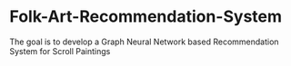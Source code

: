 # Folk-Art-Recommendation-System
The goal is to develop a Graph Neural Network based Recommendation System for Scroll Paintings
